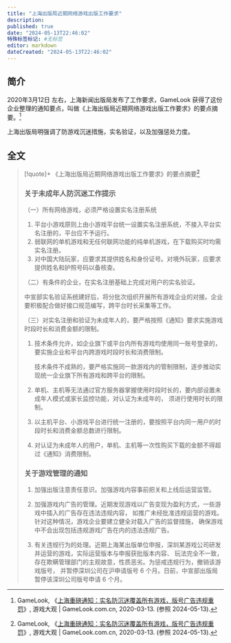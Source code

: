 ```yaml
---
title: "上海出版局近期网络游戏出版工作要求"
description:
published: true
date: "2024-05-13T22:46:02"
特殊标签标记: #无标签
editor: markdown
dateCreated: "2024-05-13T22:46:02"
---
```


## 简介

2020年3月12日 左右，上海新闻出版局发布了工作要求，GameLook 获得了这份企业整理的通知要点，叫做《上海出版局近期网络游戏出版工作要求》的要点摘要。[^81667]

[^81667]: GameLook, 《[上海重磅通知：实名防沉迷覆盖所有游戏，版号广告违规重罚](https://web.archive.org/web/20240513144443/http://www.gamelook.com.cn/2020/03/381667)》, 游戏大观 | GameLook.com.cn, 2020-03-13. (参照 2024-05-13).

上海出版局明强调了防游戏沉迷措施，实名验证，以及加强惩处力度。

## 全文

> [!quote]+ 《上海出版局近期网络游戏出版工作要求》的要点摘要[^81667]
>
> ### 关于未成年人防沉迷工作提示
>
> （一）所有网络游戏，必须严格设置实名注册系统
>
> 1.  平台小游戏原则上由小游戏平台统一设置实名注册系统，不接入平台实名注册的，平台应不予运行。
> 2.  弱联网的单机游戏和无任何联网功能的纯单机游戏，在下载购买时均需实名注册。
> 3.  对中国大陆玩家，应要求其提供姓名和身份证号。对境外玩家，应要求提供姓名和护照号码以备核查。
>
> （二）有条件的企业，在实名注册基础上完成对用户的实名验证。
>
> 中宣部实名验证系统建好后，将分批次组织开展所有游戏企业的对接。企业要积极配合做好接口规范编写，跨平台时长采集等工作。
>
> （三）对实名注册和验证为未成年人的，要严格按照《通知》要求实施游戏时段时长和消费金额的限制。
>
> 1.  技术条件允许，如企业旗下或平台内所有游戏均使用同一账号登录的，要实施企业和平台内跨游戏时段时长和消费限制。
>
>     技术条件不成熟的，要严格实施同一款游戏内的管制限制，逐步推动实现统一企业旗下所有游戏和跨平台的限制。
>
> 2.  单机、主机等无法通过官方服务器掌握使用时段时长的，要内部设置未成年人模式或家长监控功能，对认证为未成年的，
>     须进行使用时长的限制。
>
> 3.  以主机平台、小游戏平台进行统一注册的，要按照平台内同一用户的时段时长和消费金额总数进行限制。
>
> 4.  对认证为未成年人的用户，单机、主机等一次性购买下载的金额不得超过《通知》消费限制。
>
> ### 关于游戏管理的通知
>
> 1.  加强出版注意责任意识。加强游戏内容事前把关和上线后运营监管。
>
> 2.  加强游戏内广告的管理。近期发现游戏以广告变现为盈利方式，一些游戏中插入的广告存在违法违规内容，
>     如推广未经批准违规运营的游戏。针对这种情况，游戏企业要建立健全对载入广告的监督措施，
>     确保游戏中不会出现包括违规游戏广告在内的违法违规广告。
>
> 3.  有关违规行为的处理。近期上海某出版单位申报，深圳某游戏公司研发并运营的游戏，实际运营版本与申报获批版本内容、
>     玩法完全不一致，存在欺瞒管理部门的主观故意，性质恶劣。为惩戒违规行为，撤销该游戏版号，
>     并暂停深圳公司在沪申请版号 6 个月。日前，中宣部出版局暂停该深圳公司版号申请 6 个月。
